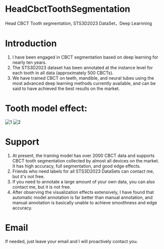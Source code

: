 # HeadCbctToothSegmentation
Head CBCT Tooth segmentation, STS3D2023 DataSet，Deep Learnning

# Introduction
1. I have been engaged in CBCT segmentation based on deep learning for nearly ten years.
2. The STS3D2023 dataset has been annotated at the instance level for each tooth in all data (approximately 500 CBCTs).
3. We have trained CBCT on teeth, mandible, and neural tubes using the most advanced deep learning methods currently available, and can be said to have achieved the best results on the market.

# Tooth model effect:
![1](https://github.com/user-attachments/assets/928b7e9e-fea6-4a61-9c02-b245c235ab77)
![2](https://github.com/user-attachments/assets/8e387706-9b28-4f6d-b900-c80cd56a5f1a)


# Support
1. At present, the training model has over 2000 CBCT data and supports CBCT tooth segmentation collected by almost all devices on the market. It has high accuracy, full segmentation, and good edge effects.
2. Friends who need labels for all STS3D2023 DataSets can contact me, but it's not free.
3. If you need to annotate a large amount of your own data, you can also contact me, but it is not free.
4. After observing the visualization effects extensively, I have found that automatic model annotation is far better than manual annotation, and manual annotation is basically unable to achieve smoothness and edge accuracy.

# Email
If needed, just leave your email and I will proactively contact you.












